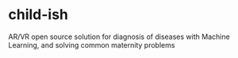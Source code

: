 # child-ish
AR/VR open source solution for diagnosis of diseases with Machine Learning, and solving common maternity problems
